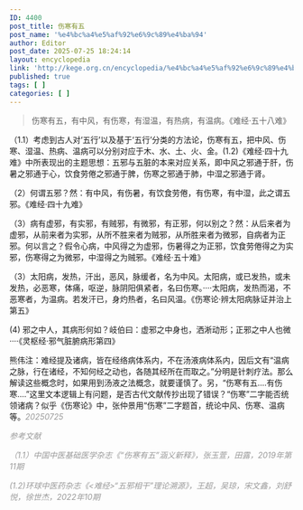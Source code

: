 ```yaml
---
ID: 4400
post_title: 伤寒有五
post_name: '%e4%bc%a4%e5%af%92%e6%9c%89%e4%ba%94'
author: Editor
post_date: 2025-07-25 18:24:14
layout: encyclopedia
link: 'http://kege.org.cn/encyclopedia/%e4%bc%a4%e5%af%92%e6%9c%89%e4%ba%94'
published: true
tags: [ ]
categories: [ ]
---
```

<blockquote>伤寒有五，有中风，有伤寒，有湿温，有热病，有温病。《难经·五十八难》</blockquote>
（1.1）考虑到古人对‘五行’以及基于‘五行’分类的方法论，伤寒有五，把中风、伤寒、湿温、热病、温病可以分别对应于木、水、土、火、金。(1.2)《难经·四十九难》中所表现出的主题思想：五邪与五脏的本来对应关系，即中风之邪通于肝，伤暑之邪通于心，饮食劳倦之邪通于脾，伤寒之邪通于肺，中湿之邪通于肾。

（2）何谓五邪？然：有中风，有伤暑，有饮食劳倦，有伤寒，有中湿，此之谓五邪。《难经·四十九难》

（3）病有虚邪，有实邪，有贼邪，有微邪，有正邪，何以别之？然：从后来者为虚邪，从前来者为实邪，从所不胜来者为贼邪，从所胜来者为微邪，自病者为正邪。何以言之？假令心病，中风得之为虚邪，伤暑得之为正邪，饮食劳倦得之为实邪，伤寒得之为微邪，中湿得之为贼邪。《难经·五十难》

（3）太阳病，发热，汗出，恶风，脉缓者，名为中风。太阳病，或已发热，或未发热，必恶寒，体痛，呕逆，脉阴阳俱紧者，名曰伤寒。····太阳病，发热而渴，不恶寒者，为温病。若发汗已，身灼热者，名曰风温。《伤寒论·辨太阳病脉证并治上第五》

(4) 邪之中人，其病形何如？岐伯曰：虚邪之中身也，洒淅动形；正邪之中人也微····《灵枢经·邪气脏腑病形第四》

熊伟注：难经提及诸病，皆在经络病体系内，不在汤液病体系内，因后文有“温病之脉，行在诸经，不知何经之动也，各随其经所在而取之。”分明是针刺疗法。那么解读这些概念时，如果用到汤液之法概念，就要谨慎了。另，“伤寒有五....有伤寒....”这里文本逻辑上有问题，是否古代文献传抄出现了错误？“伤寒”二字能否统领诸病？似乎《伤寒论》中，张仲景用“伤寒”二字题首，统论中风、伤寒、温病等。<span style="color: #999999;"><em>20250725</em></span>

<span style="color: #999999;"><em>参考文献</em></span>

<span style="color: #999999;"><em>（1.1）中国中医基础医学杂志《“伤寒有五”涵义新释》，张玉萱，田露，2019年第11期</em></span>

<em><span style="color: #999999;">(1.2)环球中医药杂志《&lt;难经&gt;“五邪相干”理论溯源》，王超，吴琼，宋文鑫，刘舒悦，徐世杰，2022年10期</span></em>